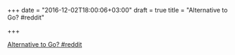 +++
date = "2016-12-02T18:00:06+03:00"
draft = true
title = "Alternative to Go?  #reddit"

+++

<p><a href="https://t.co/5XQmZHCEv7">Alternative to Go?  #reddit</a></p>
